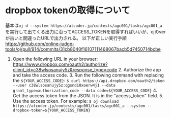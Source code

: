 # dropbox tokenの取得について
基本は```oj d --system https://atcoder.jp/contests/agc001/tasks/agc001_a```を実行して出てくる出力に沿ってACCESS_TOKENを取得すればいいが、ojのverが古いと間違ったURLで出力される。
以下が正しい実行手順
https://github.com/online-judge-tools/oj/pull/914/commits/31cb8040f16107111468067bacb5d7450714bcbe
1. Open the following URL in your browser:
    https://www.dropbox.com/oauth2/authorize?client_id=c38wlsosanujy5z&response_type=code
    2. Authorize the app and take the access code.
    3. Run the following command with replacing the ```${YOUR_ACCESS_CODE}```:
        ```$ curl https://api.dropbox.com/oauth2/token --user c38wlsosanujy5z:qgsndi0xoerw4j1 --data grant_type=authorization_code --data code=${YOUR_ACCESS_CODE}```
    4. Get the access token from the JSON. It is in the "access_token" field.
    5. Use the access token. For example:
        ```$ oj download https://atcoder.jp/contests/agc001/tasks/agc001_a --system --dropbox-token=${YOUR_ACCESS_TOKEN}```
